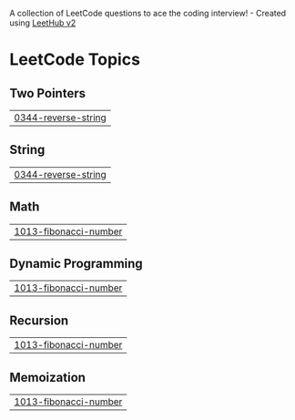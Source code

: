 A collection of LeetCode questions to ace the coding interview! - Created using [LeetHub v2](https://github.com/arunbhardwaj/LeetHub-2.0)
<!---LeetCode Topics Start-->
# LeetCode Topics
## Two Pointers
|  |
| ------- |
| [0344-reverse-string](https://github.com/anwe-sha-hub/Leetcode_ques/tree/master/0344-reverse-string) |
## String
|  |
| ------- |
| [0344-reverse-string](https://github.com/anwe-sha-hub/Leetcode_ques/tree/master/0344-reverse-string) |
## Math
|  |
| ------- |
| [1013-fibonacci-number](https://github.com/anwe-sha-hub/Leetcode_ques/tree/master/1013-fibonacci-number) |
## Dynamic Programming
|  |
| ------- |
| [1013-fibonacci-number](https://github.com/anwe-sha-hub/Leetcode_ques/tree/master/1013-fibonacci-number) |
## Recursion
|  |
| ------- |
| [1013-fibonacci-number](https://github.com/anwe-sha-hub/Leetcode_ques/tree/master/1013-fibonacci-number) |
## Memoization
|  |
| ------- |
| [1013-fibonacci-number](https://github.com/anwe-sha-hub/Leetcode_ques/tree/master/1013-fibonacci-number) |
<!---LeetCode Topics End-->